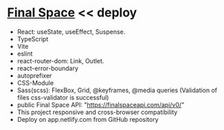 # [Final Space](https://fs-list.netlify.app/) << deploy

- React: useState, useEffect, Suspense.
- TypeScript
- Vite
- eslint
- react-router-dom: Link, Outlet. 
- react-error-boundary
- autoprefixer
- CSS-Module
- Sass(scss): FlexBox, Grid, @keyframes, @media queries (Validation of files css-validator is successful)
- public Final Space API: "https://finalspaceapi.com/api/v0/"
- This project responsive and cross-browser сompatibility
- Deploy on app.netlify.com from GitHub repository

